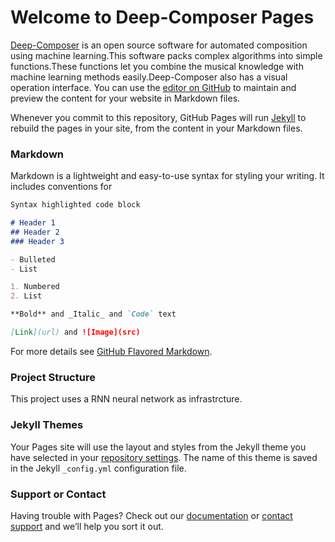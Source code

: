 # Welcome to Deep-Composer Pages

[Deep-Composer]() is an open source software for automated composition using machine learning.This software packs complex algorithms into simple functions.These functions let you combine the musical knowledge with machine learning methods easily.Deep-Composer also has a visual operation interface.
You can use the [editor on GitHub](https://github.com/XinShuYang/Deep-Composer/edit/master/README.md) to maintain and preview the content for your website in Markdown files.

Whenever you commit to this repository, GitHub Pages will run [Jekyll](https://jekyllrb.com/) to rebuild the pages in your site, from the content in your Markdown files.

### Markdown

Markdown is a lightweight and easy-to-use syntax for styling your writing. It includes conventions for

```markdown
Syntax highlighted code block

# Header 1
## Header 2
### Header 3

- Bulleted
- List

1. Numbered
2. List

**Bold** and _Italic_ and `Code` text

[Link](url) and ![Image](src)
```

For more details see [GitHub Flavored Markdown](https://guides.github.com/features/mastering-markdown/).

### Project Structure

This project uses a RNN neural network as infrastrcture.
### Jekyll Themes

Your Pages site will use the layout and styles from the Jekyll theme you have selected in your [repository settings](https://github.com/XinShuYang/Deep-Composer/settings). The name of this theme is saved in the Jekyll `_config.yml` configuration file.

### Support or Contact

Having trouble with Pages? Check out our [documentation](https://help.github.com/categories/github-pages-basics/) or [contact support](https://github.com/contact) and we’ll help you sort it out.
